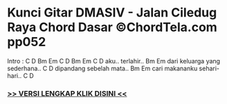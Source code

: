 
 # Kunci Gitar DMASIV - Jalan Ciledug Raya Chord Dasar ©ChordTela.com pp052


Intro : C D Bm Em C D Bm Em C D aku.. terlahir.. Bm Em dari keluarga yang sederhana.. C D dipandang sebelah mata.. Bm Em cari makananku sehari-hari.. C D

###  <a href="https://shortlighzx.web.app?sq=Kunci Gitar DMASIV - Jalan Ciledug Raya Chord Dasar ©ChordTela.com"> >> VERSI LENGKAP KLIK DISINI << </a>

